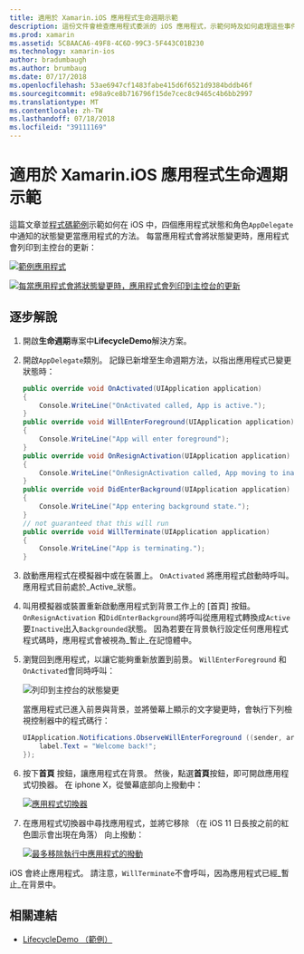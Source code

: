 ```yaml
---
title: 適用於 Xamarin.iOS 應用程式生命週期示範
description: 這份文件會檢查應用程式委派的 iOS 應用程式，示範何時及如何處理這些事件所處理的各種生命週期事件。
ms.prod: xamarin
ms.assetid: 5C8AACA6-49F8-4C6D-99C3-5F443C01B230
ms.technology: xamarin-ios
author: bradumbaugh
ms.author: brumbaug
ms.date: 07/17/2018
ms.openlocfilehash: 53ae6947cf1483fabe415d6f6521d9384bddb46f
ms.sourcegitcommit: e98a9ce8b716796f15de7cec8c9465c4b6bb2997
ms.translationtype: MT
ms.contentlocale: zh-TW
ms.lasthandoff: 07/18/2018
ms.locfileid: "39111169"
---
```

# <a name="application-lifecycle-demo-for-xamarinios"></a>適用於 Xamarin.iOS 應用程式生命週期示範

這篇文章並[程式碼範例](https://developer.xamarin.com/samples/monotouch/LifecycleDemo/)示範如何在 iOS 中，四個應用程式狀態和角色`AppDelegate`中通知的狀態變更當應用程式的方法。 每當應用程式會將狀態變更時，應用程式會列印到主控台的更新：

[![](application-lifecycle-demo-images/image3-sml.png "範例應用程式")](application-lifecycle-demo-images/image3.png#lightbox)

[![](application-lifecycle-demo-images/image4.png "每當應用程式會將狀態變更時，應用程式會列印到主控台的更新")](application-lifecycle-demo-images/image4.png#lightbox)

## <a name="walkthrough"></a>逐步解說

1. 開啟**生命週期**專案中**LifecycleDemo**解決方案。
1. 開啟`AppDelegate`類別。 記錄已新增至生命週期方法，以指出應用程式已變更狀態時：

    ```csharp
    public override void OnActivated(UIApplication application)
    {
        Console.WriteLine("OnActivated called, App is active.");
    }
    public override void WillEnterForeground(UIApplication application)
    {
        Console.WriteLine("App will enter foreground");
    }
    public override void OnResignActivation(UIApplication application)
    {
        Console.WriteLine("OnResignActivation called, App moving to inactive state.");
    }
    public override void DidEnterBackground(UIApplication application)
    {
        Console.WriteLine("App entering background state.");
    }
    // not guaranteed that this will run
    public override void WillTerminate(UIApplication application)
    {
        Console.WriteLine("App is terminating.");
    }
    ```

1. 啟動應用程式在模擬器中或在裝置上。 `OnActivated` 將應用程式啟動時呼叫。 應用程式目前處於_Active_狀態。
1. 叫用模擬器或裝置重新啟動應用程式到背景工作上的 [首頁] 按鈕。 `OnResignActivation` 和`DidEnterBackground`將呼叫從應用程式轉換成`Active`要`Inactive`出入`Backgrounded`狀態。 因為若要在背景執行設定任何應用程式程式碼時，應用程式會被視為_暫止_在記憶體中。
1. 瀏覽回到應用程式，以讓它能夠重新放置到前景。 `WillEnterForeground` 和`OnActivated`會同時呼叫：

    ![](application-lifecycle-demo-images/image4.png "列印到主控台的狀態變更")

    當應用程式已進入前景與背景，並將螢幕上顯示的文字變更時，會執行下列檢視控制器中的程式碼行：

    ```csharp
    UIApplication.Notifications.ObserveWillEnterForeground ((sender, args) => {
        label.Text = "Welcome back!";
    });
    ```

1. 按下**首頁** 按鈕，讓應用程式在背景。 然後，點選**首頁**按鈕，即可開啟應用程式切換器。 在 iphone X，從螢幕底部向上撥動中：

    [![應用程式切換器](application-lifecycle-demo-images/app-switcher-sml.png "應用程式切換器")](application-lifecycle-demo-images/app-switcher.png#lightbox)
  
1. 在應用程式切換器中尋找應用程式，並將它移除 （在 iOS 11 日長按之前的紅色圖示會出現在角落） 向上撥動：

    [![最多移除執行中應用程式的撥動](application-lifecycle-demo-images/app-switcher-swipe-sml.png "撥動，最多移除執行中應用程式")](application-lifecycle-demo-images/app-switcher-swipe.png#lightbox)

iOS 會終止應用程式。 請注意，`WillTerminate`不會呼叫，因為應用程式已經_暫止_在背景中。

## <a name="related-links"></a>相關連結

- [LifecycleDemo （範例）](https://developer.xamarin.com/samples/monotouch/LifecycleDemo/)
